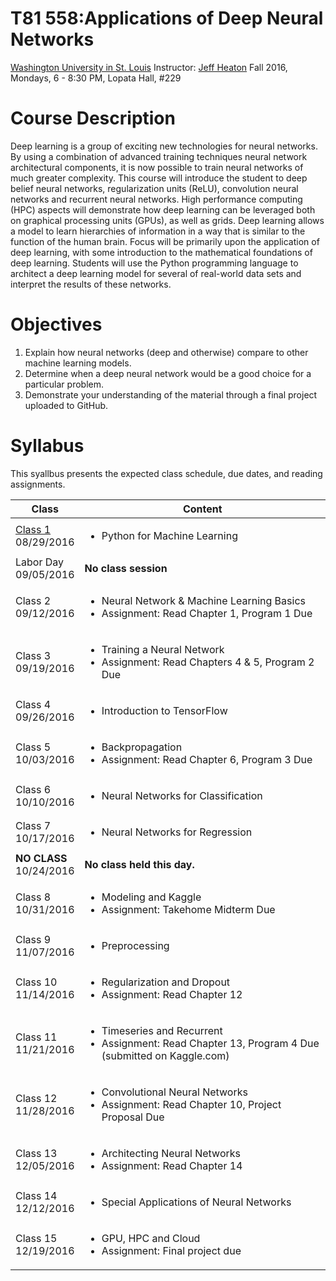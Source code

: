 # T81 558:Applications of Deep Neural Networks
[Washington University in St. Louis](http://www.wustl.edu)
Instructor: [Jeff Heaton](http://www.heatonresearch.com/)
Fall 2016, Mondays, 6 - 8:30 PM, Lopata Hall, #229

# Course Description

Deep learning is a group of exciting new technologies for neural networks. By using a 
combination of advanced training techniques neural network architectural components, it 
is now possible to train neural networks of much greater complexity. This course will 
introduce the student to deep belief neural networks, regularization units (ReLU), 
convolution neural networks and recurrent neural networks. High performance computing 
(HPC) aspects will demonstrate how deep learning can be leveraged both on graphical 
processing units (GPUs), as well as grids. Deep learning allows a model to learn 
hierarchies of information in a way that is similar to the function of the human brain. 
Focus will be primarily upon the application of deep learning, with some introduction to 
the mathematical foundations of deep learning. Students will use the Python programming 
language to architect a deep learning model for several of real-world data sets and 
interpret the results of these networks.

# Objectives

1. Explain how neural networks (deep and otherwise) compare to other machine learning models. 
2. Determine when a deep neural network would be a good choice for a particular problem.
3. Demonstrate your understanding of the material through a final project uploaded to GitHub.

# Syllabus
This syallbus presents the expected class schedule, due dates, and reading assignments.

Class|Content
---|---
[Class 1](https://github.com/jeffheaton/t81_558_deep_learning/blob/master/t81_558_class1_intro_python.ipynb)<br>08/29/2016 | <ul><li>Python for Machine Learning</ul>
Labor Day<br>09/05/2016 | **No class session**
Class 2<br>09/12/2016 | <ul><li>Neural Network & Machine Learning Basics<li>Assignment: Read Chapter 1, Program 1 Due
Class 3<br>09/19/2016 | <ul><li>Training a Neural Network<li>Assignment: Read Chapters 4 & 5, Program 2 Due</ul>
Class 4<br>09/26/2016 | <ul><li>Introduction to TensorFlow</ul>
Class 5<br>10/03/2016 | <ul><li>Backpropagation<li>Assignment: Read Chapter 6, Program 3 Due
Class 6<br>10/10/2016 | <ul><li>Neural Networks for Classification</ul>
Class 7<br>10/17/2016 | <ul><li>Neural Networks for Regression
**NO CLASS**<br>10/24/2016 | **No class held this day.**
Class 8<br>10/31/2016 | <ul><li>Modeling and Kaggle<li>Assignment: Takehome Midterm Due
Class 9<br>11/07/2016 | <ul><li>Preprocessing
Class 10<br>11/14/2016 | <ul><li>Regularization and Dropout<li>Assignment: Read Chapter 12
Class 11<br>11/21/2016 | <ul><li>Timeseries and Recurrent<li>Assignment: Read Chapter 13, Program 4 Due (submitted on Kaggle.com)
Class 12<br>11/28/2016 | <ul><li>Convolutional Neural Networks<li>Assignment: Read Chapter 10, Project Proposal Due
Class 13<br>12/05/2016 | <ul><li>Architecting Neural Networks<li>Assignment: Read Chapter 14</ul>
Class 14<br>12/12/2016 | <ul><li>Special Applications of Neural Networks
Class 15<br>12/19/2016 | <ul><li>GPU, HPC and Cloud<li>Assignment: Final project due

